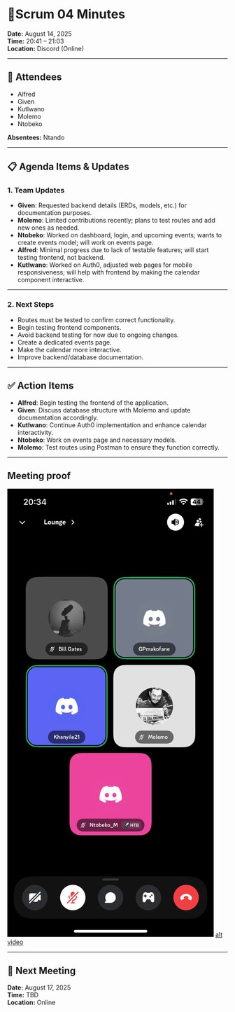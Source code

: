 # 📝Scrum 04 Minutes

**Date:** August 14, 2025  
**Time:** 20:41 – 21:03  
**Location:** Discord (Online)  

---

## 👥 Attendees
- Alfred  
- Given  
- Kutlwano  
- Molemo  
- Ntobeko  

**Absentees:** Ntando  

---

## 📋 Agenda Items & Updates

### 1. Team Updates
- **Given**: Requested backend details (ERDs, models, etc.) for documentation purposes.  
- **Molemo**: Limited contributions recently; plans to test routes and add new ones as needed.  
- **Ntobeko**: Worked on dashboard, login, and upcoming events; wants to create events model; will work on events page.  
- **Alfred**: Minimal progress due to lack of testable features; will start testing frontend, not backend.  
- **Kutlwano**: Worked on Auth0, adjusted web pages for mobile responsiveness; will help with frontend by making the calendar component interactive.  

---

### 2. Next Steps
- Routes must be tested to confirm correct functionality.  
- Begin testing frontend components.  
- Avoid backend testing for now due to ongoing changes.  
- Create a dedicated events page.  
- Make the calendar more interactive.  
- Improve backend/database documentation.  

---

## ✅ Action Items
- **Alfred**: Begin testing the frontend of the application.  
- **Given**: Discuss database structure with Molemo and update documentation accordingly.  
- **Kutlwano**: Continue Auth0 implementation and enhance calendar interactivity.  
- **Ntobeko**: Work on events page and necessary models.  
- **Molemo**: Test routes using Postman to ensure they function correctly.  

---

## Meeting proof
![alt text](../../assets/meetings/scrum03/scrum03.jpg)
[alt video](../../assets/meetings/scrum03/scrum03.jpg)

---

## 📅 Next Meeting
**Date:** August 17, 2025  
**Time:** TBD  
**Location:** Online  
